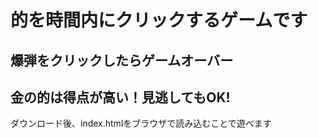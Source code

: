 # 的を時間内にクリックするゲームです

## 爆弾をクリックしたらゲームオーバー

## 金の的は得点が高い！見逃してもOK!

ダウンロード後、index.htmlをブラウザで読み込むことで遊べます
